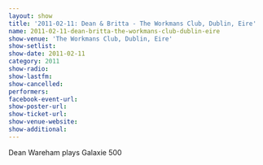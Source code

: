 ```yaml
---
layout: show
title: '2011-02-11: Dean & Britta - The Workmans Club, Dublin, Eire'
name: 2011-02-11-dean-britta-the-workmans-club-dublin-eire
show-venue: 'The Workmans Club, Dublin, Eire'
show-setlist: 
show-date: 2011-02-11
category: 2011
show-radio: 
show-lastfm: 
show-cancelled: 
performers: 
facebook-event-url: 
show-poster-url: 
show-ticket-url: 
show-venue-website: 
show-additional: 
---
```


Dean Wareham plays Galaxie 500